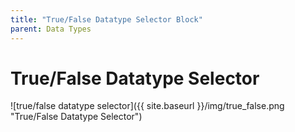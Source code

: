 ```yaml
---
title: "True/False Datatype Selector Block"
parent: Data Types
---
```

# True/False Datatype Selector
![true/false datatype selector]({{ site.baseurl }}/img/true_false.png "True/False Datatype Selector")